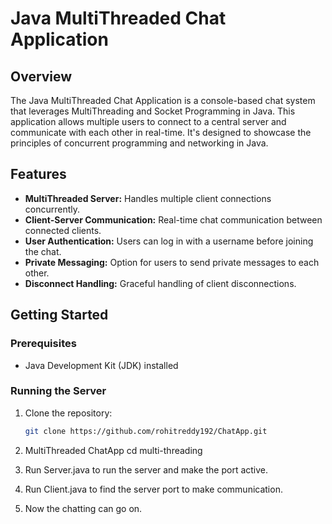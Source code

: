 # Java MultiThreaded Chat Application

## Overview

The Java MultiThreaded Chat Application is a console-based chat system that leverages MultiThreading and Socket Programming in Java. This application allows multiple users to connect to a central server and communicate with each other in real-time. It's designed to showcase the principles of concurrent programming and networking in Java.

## Features

- **MultiThreaded Server:** Handles multiple client connections concurrently.
- **Client-Server Communication:** Real-time chat communication between connected clients.
- **User Authentication:** Users can log in with a username before joining the chat.
- **Private Messaging:** Option for users to send private messages to each other.
- **Disconnect Handling:** Graceful handling of client disconnections.


## Getting Started

### Prerequisites

- Java Development Kit (JDK) installed

### Running the Server

1. Clone the repository:

   ```bash
   git clone https://github.com/rohitreddy192/ChatApp.git

2. MultiThreaded ChatApp
   cd multi-threading
3. Run Server.java to run the server and make the port active.
4. Run Client.java to find the server port to make communication.
5. Now the chatting can go on.

